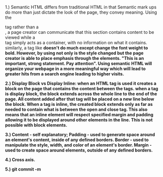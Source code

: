 1.) Semantic HTML differs from traditional HTML in that Semantic mark ups do more than just dictate the look of the page, they convey meaning.
    Using the <section> tag rather than a <div>, a page creator can communicate that this section contains content to be viewed while a <div> tag simply acts as a container, with no information on what it contains. similarly, a tag like <b> doesn't do much except change the font weight to bold. However, by using <strong> not only is the style changed but the page creator is able to place emphasis through the elements. "This is an important, strong statement. Pay attention". Using semantic HTML will organize your webpage in a more meaningful way which will lead to greater hits from a search engine leading to higher visits.

2.) Display Block vs Display Inline: when an HTML tag is used it creates a block on the page that contains the content between the  tags. when a tag is display block, the block extends across the whole line to the end of the page. All content added after that tag will be placed on a new line below the block. When a tag is inline, the created block extends only as far as needed to contain what is between the open and close tag. This also means that an inline element will respect specified margin and padding allowing it to be displayed around other elements in the line. This is not possible with block elements.

3.) Content - self explanatory;
Padding - used to generate space around an element's content, inside of any defined borders.
Border - used to manipulate the style, width, and color of an element's border.
Margin - used to create space around elements, outside of any defined borders.

4.) Cross axis.

5.) git commit -m
